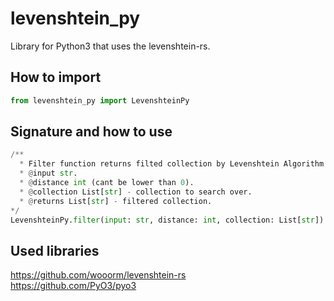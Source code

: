 # levenshtein_py
Library for Python3 that uses the levenshtein-rs.

## How to import

```py
from levenshtein_py import LevenshteinPy
```

## Signature and how to use

```py
/**
  * Filter function returns filted collection by Levenshtein Algorithm.
  * @input str.
  * @distance int (cant be lower than 0).
  * @collection List[str] - collection to search over.
  * @returns List[str] - filtered collection.
*/
LevenshteinPy.filter(input: str, distance: int, collection: List[str]) -> List[str]
```

## Used libraries

<https://github.com/wooorm/levenshtein-rs>  
<https://github.com/PyO3/pyo3>